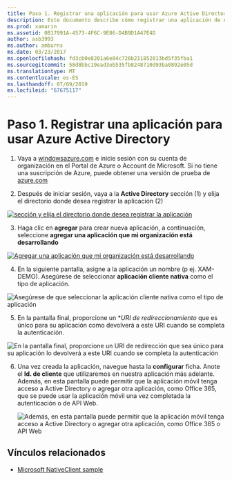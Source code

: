 ```yaml
---
title: Paso 1. Registrar una aplicación para usar Azure Active Directory
description: Este documento describe cómo registrar una aplicación de Azure con Azure Active Directory para que se puede acceder con seguridad a los clientes móviles.
ms.prod: xamarin
ms.assetid: 0B17991A-4573-4F6C-9E86-D4B9D1A47E4D
author: asb3993
ms.author: amburns
ms.date: 03/23/2017
ms.openlocfilehash: fd3cb0e8201a6e84c726b211852013bd5f35fba1
ms.sourcegitcommit: 58d8bbc19ead3eb535fb8248710d93ba0892e05d
ms.translationtype: MT
ms.contentlocale: es-ES
ms.lasthandoff: 07/09/2019
ms.locfileid: "67675117"
---
```

# <a name="step-1-register-an-app-to-use-azure-active-directory"></a>Paso 1. Registrar una aplicación para usar Azure Active Directory

1. Vaya a [windowsazure.com](https://manage.windowsazure.com) e inicie sesión con su cuenta de organización en el Portal de Azure o Account de Microsoft. Si no tiene una suscripción de Azure, puede obtener una versión de prueba de [azure.com](http://www.azure.com)

2. Después de iniciar sesión, vaya a la **Active Directory** sección (1) y elija el directorio donde desea registrar la aplicación (2)

  [![](register-images/01.-active-directory-in-azure-portal-sml.jpg "sección y elija el directorio donde desea registrar la aplicación")](register-images/01.-active-directory-in-azure-portal.jpg#lightbox)

3. Haga clic en **agregar** para crear nueva aplicación, a continuación, seleccione **agregar una aplicación que mi organización está desarrollando**

  [![](register-images/02.-add-new-application-sml.jpg "Agregar una aplicación que mi organización está desarrollando")](register-images/02.-add-new-application.jpg#lightbox)

4. En la siguiente pantalla, asigne a la aplicación un nombre (p ej. XAM-DEMO).
  Asegúrese de seleccionar **aplicación cliente nativa** como el tipo de aplicación.

  ![](register-images/03.-app-name.jpg "Asegúrese de que seleccionar la aplicación cliente nativa como el tipo de aplicación")

5. En la pantalla final, proporcione un **URI de redireccionamiento* que es único para su aplicación como devolverá a este URI cuando se completa la autenticación.

  ![](register-images/04.-app-redirect.jpg "En la pantalla final, proporcione un URI de redirección que sea único para su aplicación lo devolverá a este URI cuando se completa la autenticación")

6. Una vez creada la aplicación, navegue hasta la **configurar** ficha. Anote el **Id. de cliente** que utilizaremos en nuestra aplicación más adelante. Además, en esta pantalla puede permitir que la aplicación móvil tenga acceso a Active Directory o agregar otra aplicación, como Office 365, que se puede usar la aplicación móvil una vez completada la autenticación o de API Web.

    ![](register-images/05.-configure.jpg "Además, en esta pantalla puede permitir que la aplicación móvil tenga acceso a Active Directory o agregar otra aplicación, como Office 365 o API Web")



## <a name="related-links"></a>Vínculos relacionados

- [Microsoft NativeClient sample](https://github.com/AzureADSamples/NativeClient-MultiTarget-DotNet)
